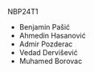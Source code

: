 NBP24T1

- Benjamin Pašić
- Ahmedin Hasanović
- Admir Pozderac
- Vedad Dervišević
- Muhamed Borovac
